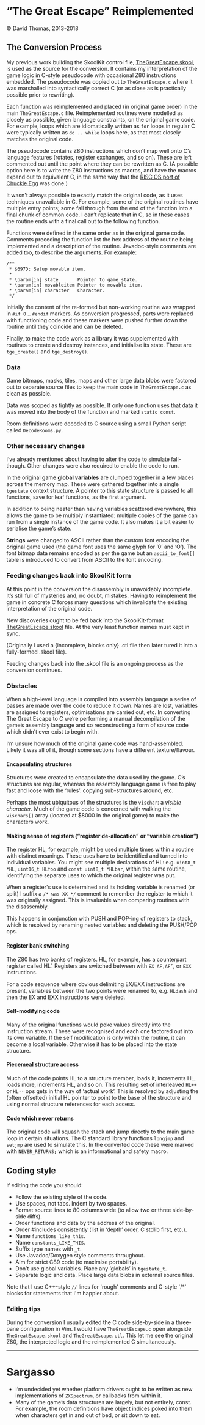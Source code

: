 # “The Great Escape” Reimplemented

© David Thomas, 2013-2018

## The Conversion Process
My previous work building the SkoolKit control file, [TheGreatEscape.skool](https://github.com/dpt/The-Great-Escape/blob/master/TheGreatEscape.skool), is used as the source for the conversion. It contains my interpretation of the game logic in C-style pseudocode with occasional Z80 instructions embedded. The pseudocode was copied out to `TheGreatEscape.c` where it was marshalled into syntactically correct C (or as close as is practically possible prior to rewriting).

Each function was reimplemented and placed (in original game order) in the main `TheGreatEscape.c` file. Reimplemented routines were modelled as closely as possible, given language constraints, on the original game code. For example, loops which are idiomatically written as `for` loops in regular C were typically written as `do .. while` loops here, as that most closely matches the original code.

The pseudocode contains Z80 instructions which don’t map well onto C’s language features (rotates, register exchanges, and so on). These are left commented out until the point where they can be rewritten as C. (A possible option here is to write the Z80 instructions as macros, and have the macros expand out to equivalent C, in the same way that the [RISC OS port of Chuckie Egg](http://homepages.paradise.net.nz/mjfoot/riscos.htm) was done.)

It wasn't always possible to exactly match the original code, as it uses techniques unavailable in C. For example, some of the original routines have multiple entry points; some fall through from the end of the function into a final chunk of common code. I can’t replicate that in C, so in these cases the routine ends with a final call out to the following function.

Functions were defined in the same order as in the original game code. Comments preceding the function list the hex address of the routine being implemented and a description of the routine. Javadoc-style comments are added too, to describe the arguments. For example:

```
/**
 * $697D: Setup movable item.
 *
 * \param[in] state       Pointer to game state.
 * \param[in] movableitem Pointer to movable item.
 * \param[in] character   Character.
 */
```

Initially the content of the re-formed but non-working routine was wrapped in `#if 0` .. `#endif` markers. As conversion progressed, parts were replaced with functioning code and these markers were pushed further down the routine until they coincide and can be deleted.

Finally, to make the code work as a library it was supplemented with routines to create and destroy instances, and initialise its state. These are `tge_create()` and `tge_destroy()`.

### Data
Game bitmaps, masks, tiles, maps and other large data blobs were factored out to separate source files to keep the main code in `TheGreatEscape.c` as clean as possible.

Data was scoped as tightly as possible. If only one function uses that data it was moved into the body of the function and marked `static const`.

Room definitions were decoded to C source using a small Python script called `DecodeRooms.py`.

### Other necessary changes
I’ve already mentioned about having to alter the code to simulate fall-though. Other changes were also required to enable the code to run.

In the original game **global variables** are clumped together in a few places across the memory map. These were gathered together into a single `tgestate` context structure. A pointer to this state structure is passed to all functions, save for leaf functions, as the first argument.

In addition to being neater than having variables scattered everywhere, this allows the game to be multiply instantiated: multiple copies of the game can run from a single instance of the game code. It also makes it a bit easier to serialise the game’s state.

**Strings** were changed to ASCII rather than the custom font encoding the original game used (the game font uses the same glyph for ‘0’ and ‘O’). The font bitmap data remains encoded as per the game but an `ascii_to_font[]` table is introduced to convert from ASCII to the font encoding.

### Feeding changes back into SkoolKit form
At this point in the conversion the disassembly is unavoidably incomplete. It’s still full of mysteries and, no doubt, mistakes. Having to reimplement the game in concrete C forces many questions which invalidate the existing interpretation of the original code.

New discoveries ought to be fed back into the SkoolKit-format [TheGreatEscape.skool](https://github.com/dpt/The-Great-Escape/blob/master/TheGreatEscape.skool) file. At the very least function names must kept in sync.

(Originally I used a {incomplete, blocks only} .ctl file then later tured it into a fully-formed .skool file).

Feeding changes back into the .skool file is an ongoing process as the conversion continues.

### Obstacles
When a high-level language is compiled into assembly language a series of passes are made over the code to reduce it down. Names are lost, variables are assigned to registers, optimisations are carried out, etc. In converting The Great Escape to C we’re performing a manual decompilation of the game’s assembly language and so reconstructing a form of source code which didn't ever exist to begin with.

I’m unsure how much of the original game code was hand-assembled. Likely it was all of it, though some sections have a different texture/flavour.

#### Encapsulating structures
Structures were created to encapsulate the data used by the game. C’s structures are regular, whereas the assembly language game is free to play fast and loose with the ‘rules’: copying sub-structures around, etc.

Perhaps the most ubiquitous of the structures is the `vischar`: a *visible character*. Much of the game code is concerned with walking the `vischars[]` array (located at $8000 in the original game) to make the characters work.

#### Making sense of registers (“register de-allocation” or “variable creation”)
The register HL, for example, might be used multiple times within a routine with distinct meanings. These uses have to be identified and turned into individual variables. You might see multiple declarations of HL: e.g. `uint8_t *HL`, `uint16_t HLfoo` and `const uint8_t *HLbar`, within the same routine, identifying the separate uses to which the original register was put.

When a register's use is determined and its holding variable is renamed (or split) I suffix a `/* was XX */` comment to remember the register to which it was originally assigned. This is invaluable when comparing routines with the disassembly.

This happens in conjunction with PUSH and POP-ing of registers to stack, which is resolved by renaming nested variables and deleting the PUSH/POP ops.

#### Register bank switching
The Z80 has two banks of registers. HL, for example, has a counterpart register called HL’. Registers are switched between with `EX AF,AF’`, or `EXX` instructions.

For a code sequence where obvious delimiting EX/EXX instructions are present, variables between the two points were renamed to, e.g. `HLdash` and then the EX and EXX instructions were deleted.

#### Self-modifying code
Many of the original functions would poke values directly into the instruction stream. These were recognised and each one factored out into its own variable. If the self modification is only within the routine, it can become a local variable. Otherwise it has to be placed into the state structure.

#### Piecemeal structure access
Much of the code points HL to a structure member, loads it, increments HL, loads more, increments HL, and so on. This resulting set of interleaved `HL++` or `HL--` ops gets in the way of ‘actual work’. This is resolved by adjusting the (often offsetted) initial HL pointer to point to the base of the structure and using normal structure references for each access.

#### Code which never returns
The original code will squash the stack and jump directly to the main game loop in certain situations. The C standard library functions `longjmp` and `setjmp` are used to simulate this. In the converted code these were marked with `NEVER_RETURNS;` which is an informational and safety macro.

## Coding style
If editing the code you should:

* Follow the existing style of the code.
* Use spaces, not tabs. Indent by two spaces.
* Format source lines to 80 columns wide (to allow two or three side-by-side diffs).
* Order functions and data by the address of the original.
* Order #includes consistently (list in ‘depth’ order, C stdlib first, etc.).
* Name `functions_like_this`.
* Name `constants_LIKE_THIS`.
* Suffix type names with `_t`.
* Use Javadoc/Doxygen style comments throughout.
* Aim for strict C89 code (to maximise portability).
* Don’t use global variables. Place any ‘globals’ in `tgestate_t`.
* Separate logic and data. Place large data blobs in external source files.

Note that I use C++-style `//` lines for 'rough' comments and C-style '/*' blocks for statements that I'm happier about.

### Editing tips
During the conversion I usually edited the C code side-by-side in a three-pane configuration in Vim. I would have `TheGreatEscape.c` open alongside `TheGreatEscape.skool` and `TheGreatEscape.ctl`. This let me see the original Z80, the interpreted logic and the reimplemented C simultaneously.

---

# Sargasso
* I’m undecided yet whether platform drivers ought to be written as new implementations of `ZXSpectrum`, or callbacks from within it.
* Many of the game’s data structures are largely, but not entirely, const. For example, the room definitions have object indices poked into them when characters get in and out of bed, or sit down to eat.

